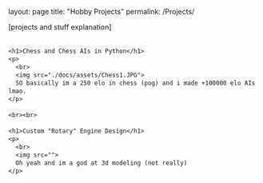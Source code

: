 layout: page
title: "Hobby Projects"
permalink: /Projects/

<html>
<body>

  <div>
    <p>
      [projects and stuff explanation]
      <br><br>
    </p>
    
    <h1>Chess and Chess AIs in Python</h1>
    <p>
      <br>
      <img src="./docs/assets/Chess1.JPG">
      SO basically im a 250 elo in chess (pog) and i made +100000 elo AIs lmao.
    </p>
    
    <br><br>
    
    <h1>Custom "Rotary" Engine Design</h1>
    <p>
      <br>
      <img src="">
      Oh yeah and im a god at 3d modeling (not really)
    </p>
